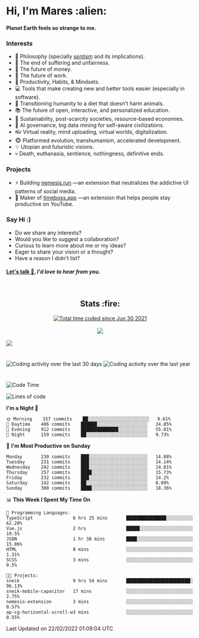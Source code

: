 <h1>Hi, I'm Mares :alien:</h1>

#### Planet Earth feels so strange to me.

### **Interests**

- 🌊 Philosophy (specially [_sentism_][sentismmedium] and its implications).
- 🎯 The end of suffering and unfairness.
- 💸 The future of money.
- 💼 The future of work.
- 🧠 Productivity, Habits, & Mindsets.
- 💻 Tools that make creating new and better tools easier (especially in software).
- 🥗 Transitioning humanity to a diet that doesn't harm animals.
- 📚 The future of open, interactive, and personalized education.
- 🌱 Sustainability, post-scarcity societies, resource-based economies.
- 🤖 AI governance, big data mining for self-aware civilizations.
- 👓 Virtual reality, mind uploading, virtual worlds, digitalization.
- 🐵 Platformed evolution, transhumanism, accelerated development.
- ✨ Utopian and futuristic visions.
- 💀 Death, euthanasia, sentience, nothingness, definitive ends.


### **Projects**

- ⚡ Building [nemesis.run](https://nemesis.run) —an extension that neutralizes the addictive UI patterns of social media.
- 💎 Maker of [timeboss.app](https://timeboss.app) —an extension that helps people stay productive on YouTube.


### **Say Hi :)**

- Do we share any interests?
- Would you like to suggest a collaboration?
- Curious to learn more about me or my ideas?
- Eager to share your vision or a thought?
- Have a reason I didn't list?

#### [Let's talk :wave:.](mailto:mareszhar@gmail.com) _I'd love to hear from you_.

[sentismmedium]: https://medium.com/@mareszhar/born-a-prisoner-a-reflection-about-life-its-struggles-and-a-plan-to-escape-d8566ce9b026

<br>

<h2 align="center">Stats :fire:</h2>

<div align="center">
  <a href="https://wakatime.com/@cfdc0e0d-4860-4b62-9ff0-cb659185525e">
    <img src="https://wakatime.com/badge/user/cfdc0e0d-4860-4b62-9ff0-cb659185525e.svg" alt="Total time coded since Jun 30 2021" />
  </a>
</div>

<br>

<!-- 
Add or remove this: 
&dates=B1AAB3FF 
...or this...
&date_format=M%20j%5B%2C%20Y%5D
from the *streak stats URL below* if they get bugged and aren't updating: 
-->

<div align="center">
  <img src="https://github-readme-streak-stats.herokuapp.com?user=mareszhar&theme=black-ice&hide_border=true&stroke=FFFFFF15&ring=DF8FFE&fire=DF8FFE&currStreakLabel=DF8FFE&background=1A232A&currStreakNum=86FFAB&dates=B1AAB3FF&date_format=M%20j%5B%2C%20Y%5D">
</div>

<br>

<img src="https://activity-graph.herokuapp.com/graph?username=mareszhar&theme=nord&bg_color=00000000&color=979797&line=DF8FFE&point=00000000&area=true&hide_border=true">

<br>

<h1></h1>

<img src="https://wakatime.com/share/@mares/5df0ff02-9c79-41b4-b540-51dc9c65a57b.svg" alt="Coding activity over the last 30 days" />
<img src="https://wakatime.com/share/@mares/ea89ba71-f374-40af-930c-e0655909fe37.svg" alt="Coding activity over the last year" />

<h1></h1>

<!--START_SECTION:waka-->
![Code Time](http://img.shields.io/badge/Code%20Time-509%20hrs%2019%20mins-blue)

![Lines of code](https://img.shields.io/badge/From%20Hello%20World%20I%27ve%20Written-130%20Thousand%20lines%20of%20code-blue)

**I'm a Night 🦉** 

```text
🌞 Morning    157 commits    ██░░░░░░░░░░░░░░░░░░░░░░░   9.61% 
🌆 Daytime    406 commits    ██████░░░░░░░░░░░░░░░░░░░   24.85% 
🌃 Evening    912 commits    ██████████████░░░░░░░░░░░   55.81% 
🌙 Night      159 commits    ██░░░░░░░░░░░░░░░░░░░░░░░   9.73%

```
📅 **I'm Most Productive on Sunday** 

```text
Monday       230 commits    ███░░░░░░░░░░░░░░░░░░░░░░   14.08% 
Tuesday      231 commits    ███░░░░░░░░░░░░░░░░░░░░░░   14.14% 
Wednesday    242 commits    ███░░░░░░░░░░░░░░░░░░░░░░   14.81% 
Thursday     257 commits    ████░░░░░░░░░░░░░░░░░░░░░   15.73% 
Friday       232 commits    ███░░░░░░░░░░░░░░░░░░░░░░   14.2% 
Saturday     142 commits    ██░░░░░░░░░░░░░░░░░░░░░░░   8.69% 
Sunday       300 commits    ████░░░░░░░░░░░░░░░░░░░░░   18.36%

```


📊 **This Week I Spent My Time On** 

```text
💬 Programming Languages: 
TypeScript               6 hrs 25 mins       ███████████████░░░░░░░░░░   62.28% 
Vue.js                   2 hrs               █████░░░░░░░░░░░░░░░░░░░░   19.5% 
JSON                     1 hr 38 mins        ████░░░░░░░░░░░░░░░░░░░░░   15.86% 
HTML                     8 mins              ░░░░░░░░░░░░░░░░░░░░░░░░░   1.31% 
SCSS                     3 mins              ░░░░░░░░░░░░░░░░░░░░░░░░░   0.5%

🐱‍💻 Projects: 
sneik                    9 hrs 54 mins       ████████████████████████░   96.13% 
sneik-mobile-capacitor   17 mins             ░░░░░░░░░░░░░░░░░░░░░░░░░   2.75% 
nemesis-extension        3 mins              ░░░░░░░░░░░░░░░░░░░░░░░░░   0.57% 
ap-cg-horizontal-scroll-w3 mins              ░░░░░░░░░░░░░░░░░░░░░░░░░   0.55%

```


 Last Updated on 22/02/2022 01:09:04 UTC
<!--END_SECTION:waka-->
